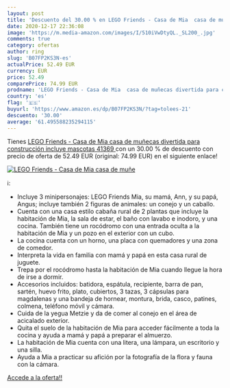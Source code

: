 ```yaml
---
layout: post
title: 'Descuento del 30.00 % en LEGO Friends - Casa de Mia  casa de muñe'
date: 2020-12-17 22:36:08
image: 'https://m.media-amazon.com/images/I/510iVwDtyQL._SL200_.jpg'
comments: true
category: ofertas
author: ring
slug: 'B07FP2KS3N-es'
actualPrice: 52.49 EUR
currency: EUR
price: 52.49
comparePrice: 74.99 EUR
prodname: 'LEGO Friends - Casa de Mia  casa de muñecas divertida para construcción  incluye mascotas  41369 '
country: 'es'
flag: '🇪🇸'
buyurl: 'https://www.amazon.es/dp/B07FP2KS3N/?tag=tolees-21'
descuento: '30.00'
average: '61.495588235294115'
---
```


Tienes [LEGO Friends - Casa de Mia  casa de muñecas divertida para construcción  incluye mascotas  41369 ](https://www.amazon.es/dp/B07FP2KS3N/?tag=tolees-21) con un 30.00 % de descuento con precio de oferta de 52.49 EUR (original: 74.99 EUR) en el siguiente enlace!

[![LEGO Friends - Casa de Mia  casa de muñe](https://m.media-amazon.com/images/I/510iVwDtyQL._SL200_.jpg)](https://www.amazon.es/dp/B07FP2KS3N/?tag=tolees-21)

ℹ️:

- Incluye 3 minipersonajes: LEGO Friends Mia, su mamá, Ann, y su papá, Angus; incluye también 2 figuras de animales: un conejo y un caballo.
- Cuenta con una casa estilo cabaña rural de 2 plantas que incluye la habitación de Mia, la sala de estar, el baño con lavabo e inodoro, y una cocina. También tiene un rocódromo con una entrada oculta a la habitación de Mia y un pozo en el exterior con un cubo.
- La cocina cuenta con un horno, una placa con quemadores y una zona de comedor.
- Interpreta la vida en familia con mamá y papá en esta casa rural de juguete.
- Trepa por el rocódromo hasta la habitación de Mia cuando llegue la hora de irse a dormir.
- Accesorios incluidos: batidora, espátula, recipiente, barra de pan, sartén, huevo frito, plato, cubiertos, 3 tazas, 3 cápsulas para magdalenas y una bandeja de hornear, montura, brida, casco, patines, colmena, teléfono móvil y cámara.
- Cuida de la yegua Metzie y da de comer al conejo en el área de acicalado exterior.
- Quita el suelo de la habitación de Mia para acceder fácilmente a toda la cocina y ayuda a mamá y papá a preparar el almuerzo.
- La habitación de Mia cuenta con una litera, una lámpara, un escritorio y una silla.
- Ayuda a Mia a practicar su afición por la fotografía de la flora y fauna con la cámara.

[Accede a la oferta!!](https://www.amazon.es/dp/B07FP2KS3N/?tag=tolees-21)
